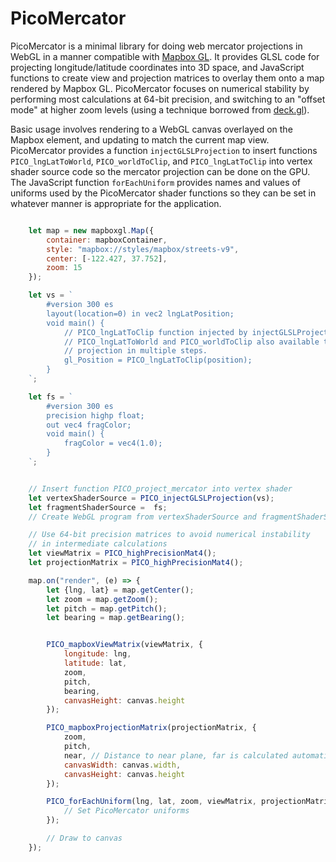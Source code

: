 PicoMercator
============

PicoMercator is a minimal library for doing web mercator projections in WebGL in a manner compatible with [Mapbox GL](https://github.com/mapbox/mapbox-gl-js). It provides GLSL code for projecting longitude/latitude coordinates into 3D space, and JavaScript functions to create view and projection matrices to overlay them onto a map rendered by Mapbox GL. PicoMercator focuses on numerical stability by performing most calculations at 64-bit precision, and switching to an "offset mode" at higher zoom levels (using a technique borrowed from [deck.gl](https://medium.com/vis-gl/how-sometimes-assuming-the-earth-is-flat-helps-speed-up-rendering-in-deck-gl-c43b72fd6db4)).

Basic usage involves rendering to a WebGL canvas overlayed on the Mapbox element, and updating to match the current map view. PicoMercator provides a function `injectGLSLProjection` to insert functions `PICO_lngLatToWorld`, `PICO_worldToClip`, and `PICO_lngLatToClip` into vertex shader source code so the mercator projection can be done on the GPU. The JavaScript function `forEachUniform` provides names and values of uniforms used by the PicoMercator shader functions so they can be set in whatever manner is appropriate for the application.

```JavaScript

    let map = new mapboxgl.Map({
        container: mapboxContainer,
        style: "mapbox://styles/mapbox/streets-v9",
        center: [-122.427, 37.752],
        zoom: 15
    });

    let vs = `
        #version 300 es
        layout(location=0) in vec2 lngLatPosition;
        void main() {
            // PICO_lngLatToClip function injected by injectGLSLProjection().
            // PICO_lngLatToWorld and PICO_worldToClip also available to do
            // projection in multiple steps.
            gl_Position = PICO_lngLatToClip(position);
        }
    `;

    let fs = `
        #version 300 es
        precision highp float;
        out vec4 fragColor;
        void main() {
            fragColor = vec4(1.0);
        }
    `;


    // Insert function PICO_project_mercator into vertex shader
    let vertexShaderSource = PICO_injectGLSLProjection(vs);
    let fragmentShaderSource =  fs;
    // Create WebGL program from vertexShaderSource and fragmentShaderSource

    // Use 64-bit precision matrices to avoid numerical instability 
    // in intermediate calculations
    let viewMatrix = PICO_highPrecisionMat4();
    let projectionMatrix = PICO_highPrecisionMat4();

    map.on("render", (e) => {
        let {lng, lat} = map.getCenter();
        let zoom = map.getZoom();
        let pitch = map.getPitch();
        let bearing = map.getBearing();


        PICO_mapboxViewMatrix(viewMatrix, {
            longitude: lng,
            latitude: lat,
            zoom,
            pitch,
            bearing,
            canvasHeight: canvas.height
        });

        PICO_mapboxProjectionMatrix(projectionMatrix, {
            zoom,
            pitch,
            near, // Distance to near plane, far is calculated automatically
            canvasWidth: canvas.width,
            canvasHeight: canvas.height
        });

        PICO_forEachUniform(lng, lat, zoom, viewMatrix, projectionMatrix, (name, value) => {
            // Set PicoMercator uniforms
        });

        // Draw to canvas
    });

``` 

